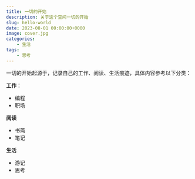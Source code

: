 ```yaml
---
title: 一切的开始
description: 关于这个空间一切的开始
slug: hello-world
date: 2023-08-01 00:00:00+0000
image: cover.jpg
categories:
    - 生活
tags:
    - 思考
---
```


一切的开始起源于，记录自己的工作、阅读、生活痕迹，具体内容参考以下分类：

**工作**：
- 编程
- 职场

**阅读**
- 书斋
- 笔记

**生活**
- 游记
- 思考